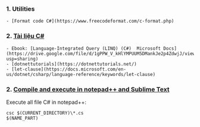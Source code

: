 ### 1. Utilities
	- [Format code C#](https://www.freecodeformat.com/c-format.php)

### 2. [Tài liệu C#](https://drive.google.com/drive/folders/1n9Fb5URkQuph1zU0YgoOYU9qQk-4Rpxr?usp=sharing)
	- Ebook: [Language-Integrated Query (LINQ) (C#)  Microsoft Docs](https://drive.google.com/file/d/1gPPW_V_kHlYMPUUM5DMankJe2p4ZdwjJ/view?usp=sharing)
	- [dotnettutorials](https://dotnettutorials.net/)
	- [let-clause](https://docs.microsoft.com/en-us/dotnet/csharp/language-reference/keywords/let-clause)

### 2. [Compile and execute in notepad++ and Sublime Text](https://www.codeproject.com/Articles/1130480/Compile-and-execute-Java-Csharp-and-PHP-from-your)
  Execute all file C# in notepad++:
  ```
  csc $(CURRENT_DIRECTORY)\*.cs
  $(NAME_PART)
  ```
